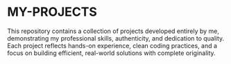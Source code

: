 # MY-PROJECTS
This repository contains a collection of projects developed entirely by me, demonstrating my professional skills, authenticity, and dedication to quality. Each project reflects hands-on experience, clean coding practices, and a focus on building efficient, real-world solutions with complete originality.
